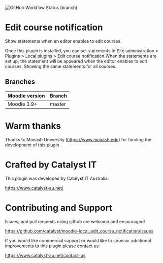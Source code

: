 ![GitHub Workflow Status (branch)](https://img.shields.io/github/actions/workflow/status/catalyst/moodle-local_edit_course_notification/ci.yml?branch=master)

# Edit course notification #

Show statements when an editor enables to edit courses.

Once this plugin is installed, you can set statements in Site administration > Plugins > Local plugins > Edit course notification
When the statements are set up, the statement will be appeared when the editor enables to edit courses. Showing the same statements for all courses.

## Branches

| Moodle version | Branch       |
|----------------|--------------|
| Moodle 3.9+    | master       |


# Warm thanks #

Thanks to Monash University (https://www.monash.edu) for funding the development of this plugin.


# Crafted by Catalyst IT

This plugin was developed by Catalyst IT Australia:

https://www.catalyst-au.net/


# Contributing and Support

Issues, and pull requests using github are welcome and encouraged!

https://github.com/catalyst/moodle-local_edit_course_notification/issues

If you would like commercial support or would like to sponsor additional improvements
to this plugin please contact us:

https://www.catalyst-au.net/contact-us
